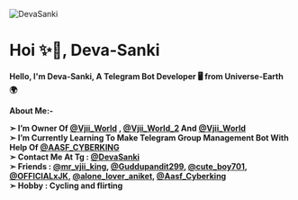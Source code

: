 ![DevaSanki](https://telegra.ph/file/808db08a56d9588ccc780.jpg)
# Hoi ✨🥀, Deva-Sanki

<b>Hello, I'm Deva-Sanki, A Telegram Bot Developer 🖥️ from Universe-Earth 🌍

 **About Me:-**

**➣ I’m Owner Of** [@Vjii_World](https://telegram.me/Vjii_World) **,** [@Vjii_World_2](https://telegram.me/Vjii_World_2) **And** [@Vjii_World](https://telegram.me/Vjii_World)   
**➣ I’m Currently Learning To Make Telegram Group Management Bot With Help Of** [@AASF_CYBERKING](https://telegram.me/AASF_CYBERKING)  
**➣ Contact Me At Tg :** [@DevaSanki](https://telegram.me/DevaSanki)  
**➣ Friends :**  [@mr_vjii_king](https://telegram.me/mr_vjii_king), [@Guddupandit299](https://telegram.me/Guddupandit299), [@cute_boy701](https://telegram.me/cute_boy701), [@OFFICIALxJK](https://telegram.me/OFFICIALxJK), [@alone_lover_aniket](https://telegram.me/alone_lover_aniket), [@Aasf_Cyberking](telegram.me/Aasf_Cyberking)  
**➣ Hobby : Cycling and flirting**  
